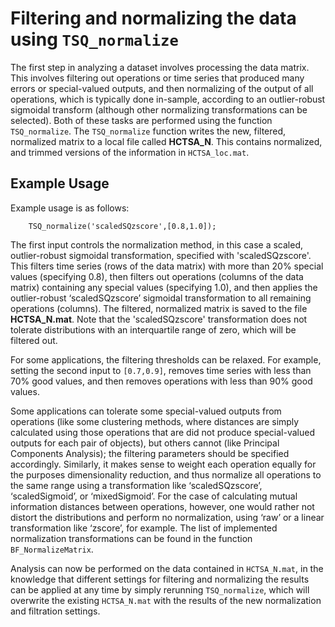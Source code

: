 # Filtering and normalizing the data using `TSQ_normalize`
<!--{#sec:normalization}-->

The first step in analyzing a dataset involves processing the data matrix.
This involves filtering out operations or time series that produced many errors or special-valued outputs, and then normalizing of the output of all operations, which is typically done in-sample, according to an outlier-robust sigmoidal transform (although other normalizing transformations can be selected).
Both of these tasks are performed using the function `TSQ_normalize`.
The `TSQ_normalize` function writes the new, filtered, normalized matrix to a local file called **HCTSA_N**.
This contains normalized, and trimmed versions of the information in `HCTSA_loc.mat`.

## Example Usage
Example usage is as follows:

        TSQ_normalize('scaledSQzscore',[0.8,1.0]);

The first input controls the normalization method, in this case a scaled, outlier-robust sigmoidal transformation, specified with 'scaledSQzscore'.
This filters time series (rows of the data matrix) with more than 20% special values (specifying 0.8), then filters out operations (columns of the data matrix) containing any special values (specifying 1.0), and then applies the outlier-robust ‘scaledSQzscore’ sigmoidal transformation to all remaining operations (columns).
The filtered, normalized matrix is saved to the file **HCTSA_N.mat**.
Note that the 'scaledSQzscore' transformation does not tolerate distributions with an interquartile range of zero, which will be filtered out.

<!--The first input controls the normalization method, in this case a , and the second input controls the filtering, in this case each time series needs to produce at least 80% good-valued outputs (setting 0.8), or they are removed, and then operations with less than 100% good-valued outputs are removed (setting 1.0).-->


For some applications, the filtering thresholds can be relaxed.
For example, setting the second input to `[0.7,0.9]`, removes time series with less than 70% good values, and then removes operations with less than 90% good values.
<!--When neither value is 1.0, this can leave **NaN** values in the resulting data matrix, which can affect some calculations that cannot deal with missing values (such as PCA).-->
Some applications can tolerate some special-valued outputs from operations (like some clustering methods, where distances are simply calculated using those operations that are did not produce special-valued outputs for each pair of objects), but others cannot (like Principal Components Analysis); the filtering parameters should be specified accordingly. Similarly, it makes sense to weight each operation equally for the purposes dimensionality reduction, and thus normalize all operations to the same range using a transformation like ‘scaledSQzscore’, ‘scaledSigmoid’, or ‘mixedSigmoid’.
For the case of calculating mutual information distances between operations, however, one would rather not distort the distributions and perform no normalization, using ‘raw’ or a
linear transformation like ‘zscore’, for example.
The list of implemented normalization transformations can be found in the function `BF_NormalizeMatrix`.

<!--An example usage is as follows:-->
<!--Another example:-->

<!--        TSQ_normalize('raw',[0.8,1]);-->

<!--This filters time series (rows of the data matrix) with more than 20% special-values, then filters out operations (columns of the data matrix) containing any special values, leaving a data matrix containing no special (or missing) values.-->
<!--No normalizing transformation is applied to the remaining operations.-->

Analysis can now be performed on the data contained in `HCTSA_N.mat`, in the knowledge that different settings for filtering and normalizing the results can be applied at any time by simply rerunning `TSQ_normalize`, which will overwrite the existing `HCTSA_N.mat` with the results of the new normalization and filtration settings.